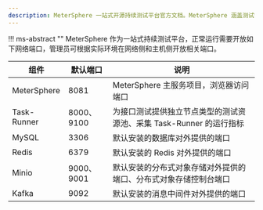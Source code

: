 ```yaml
---
description: MeterSphere 一站式开源持续测试平台官方文档。MeterSphere 涵盖测试管理、接口测试、UI 测试和性能测试等功能，全面兼容 JMeter、Selenium 等主流开源标准，有效助力开发和测试团队充分利用云弹性进行高度可 扩展的自动化测试，加速高质量的软件交付。
---
```


!!! ms-abstract ""
    MeterSphere 作为一站式持续测试平台，正常运行需要开放如下网络端口，管理员可根据实际环境在网络侧和主机侧开放相关端口。

| 组件     | 默认端口      | 说明     |
| -------- |-----------| -------- |
| MeterSphere | 8081      | MeterSphere 主服务项目，浏览器访问端口 |
| Task-Runner | 8000、9100 | 为接口测试提供独立节点类型的测试资源池、采集 Task-Runner 的运行指标 |
| MySQL | 3306      |  默认安装的数据库对外提供的端口  |
| Redis | 6379      |  默认安装的 Redis 对外提供的端口  |
| Minio | 9000、9001 |  默认安装的分布式对象存储对外提供的端口、分布式对象存储控制台端口  |
| Kafka | 9092      |  默认安装的消息中间件对外提供的端口  |
